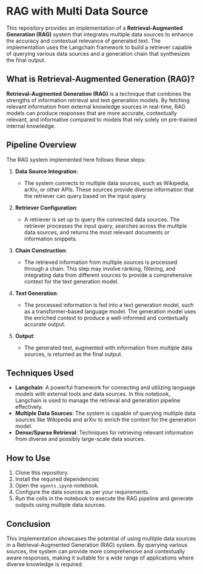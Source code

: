 # RAG with Multi Data Source

This repository provides an implementation of a **Retrieval-Augmented Generation (RAG)** system that integrates multiple data sources to enhance the accuracy and contextual relevance of generated text. The implementation uses the Langchain framework to build a retriever capable of querying various data sources and a generation chain that synthesizes the final output.

## What is Retrieval-Augmented Generation (RAG)?

**Retrieval-Augmented Generation (RAG)** is a technique that combines the strengths of information retrieval and text generation models. By fetching relevant information from external knowledge sources in real-time, RAG models can produce responses that are more accurate, contextually relevant, and informative compared to models that rely solely on pre-trained internal knowledge.

## Pipeline Overview

The RAG system implemented here follows these steps:

1. **Data Source Integration**:
   - The system connects to multiple data sources, such as Wikipedia, arXiv, or other APIs. These sources provide diverse information that the retriever can query based on the input query.

2. **Retriever Configuration**:
   - A retriever is set up to query the connected data sources. The retriever processes the input query, searches across the multiple data sources, and returns the most relevant documents or information snippets.

3. **Chain Construction**:
   - The retrieved information from multiple sources is processed through a chain. This step may involve ranking, filtering, and integrating data from different sources to provide a comprehensive context for the text generation model.

4. **Text Generation**:
   - The processed information is fed into a text generation model, such as a transformer-based language model. The generation model uses the enriched context to produce a well-informed and contextually accurate output.

5. **Output**:
   - The generated text, augmented with information from multiple data sources, is returned as the final output.

## Techniques Used

- **Langchain**: A powerful framework for connecting and utilizing language models with external tools and data sources. In this notebook, Langchain is used to manage the retrieval and generation pipeline effectively.
- **Multiple Data Sources**: The system is capable of querying multiple data sources like Wikipedia and arXiv to enrich the context for the generation model.
- **Dense/Sparse Retrieval**: Techniques for retrieving relevant information from diverse and possibly large-scale data sources.

## How to Use

1. Clone this repository.
2. Install the required dependencies 
3. Open the `agents.ipynb` notebook.
4. Configure the data sources as per your requirements.
5. Run the cells in the notebook to execute the RAG pipeline and generate outputs using multiple data sources.

## Conclusion

This implementation showcases the potential of using multiple data sources in a Retrieval-Augmented Generation (RAG) system. By querying various sources, the system can provide more comprehensive and contextually aware responses, making it suitable for a wide range of applications where diverse knowledge is required.

